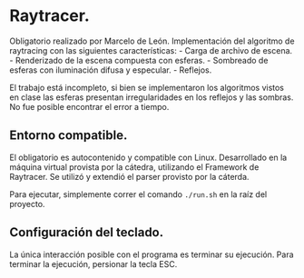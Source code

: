 # Raytracer.

Obligatorio realizado por Marcelo de León.
Implementación del algoritmo de raytracing con las siguientes características:
    - Carga de archivo de escena.
    - Renderizado de la escena compuesta con esferas.
    - Sombreado de esferas con iluminación difusa y especular.
    - Reflejos.

El trabajo está incompleto, si bien se implementaron los algoritmos vistos en clase las esferas presentan 
irregularidades en los reflejos y las sombras. No fue posible encontrar el error a tiempo.

## Entorno compatible.
El obligatorio es autocontenido y compatible con Linux.
Desarrollado en la máquina virtual provista por la cátedra, utilizando el Framework de Raytracer.
Se utilizó y extendió el parser provisto por la cáterda.

Para ejecutar, simplemente correr el comando ```./run.sh``` en la raíz del proyecto.

## Configuración del teclado.
La única interacción posible con el programa es terminar su ejecución. Para terminar la ejecución, persionar
la tecla ESC.
